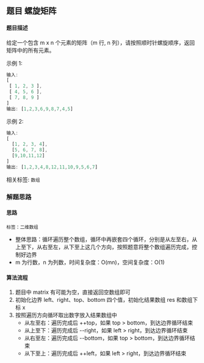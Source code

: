 ## 题目 螺旋矩阵
#### 题目描述
给定一个包含 m x n 个元素的矩阵（m 行, n 列），请按照顺时针螺旋顺序，返回矩阵中的所有元素。

示例 1:
```js
输入:
[
 [ 1, 2, 3 ],
 [ 4, 5, 6 ],
 [ 7, 8, 9 ]
]
输出: [1,2,3,6,9,8,7,4,5]
```
示例 2:
```js
输入:
[
  [1, 2, 3, 4],
  [5, 6, 7, 8],
  [9,10,11,12]
]
输出: [1,2,3,4,8,12,11,10,9,5,6,7]
```
相关标签:
`数组`
### 解题思路
#### 思路
`标签：二维数组`
- 整体思路：循环遍历整个数组，循环中再嵌套四个循环，分别是从左至右，从上至下，从右至左，从下至上这几个方向，按照题意将整个数组遍历完成，控制好边界
- m 为行数，n 为列数，时间复杂度：O(mn)，空间复杂度：O(1)
#### 算法流程
1. 题目中 matrix 有可能为空，直接返回空数组即可
2. 初始化边界 left、right、top、bottom 四个值，初始化结果数组 res 和数组下标 x
3. 按照遍历方向循环取出数字放入结果数组中
   - 从左至右：遍历完成后 ++top，如果 top > bottom​，到达边界循环结束
   - 从上至下：遍历完成后 --right，如果 left > right​，到达边界循环结束
   - 从右至左：遍历完成后 --bottom，如果 top > bottom​，到达边界循环结束
   - 从下至上：遍历完成后 ++left，如果 left > right​，到达边界循环结束
